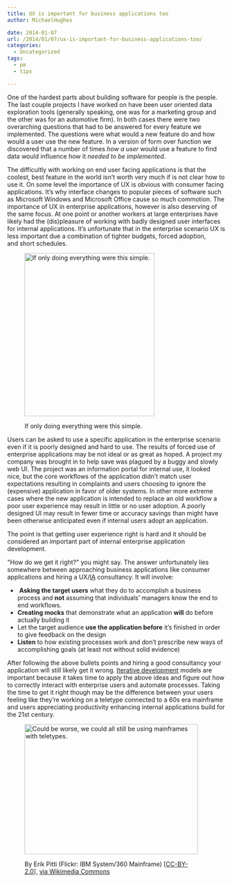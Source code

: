 ```yaml
---
title: UX is important for business applications too
author: MichaelHughes

date: 2014-01-07
url: /2014/01/07/ux-is-important-for-business-applications-too/
categories:
  - Uncategorized
tags:
  - pm
  - tips

---
```

One of the hardest parts about building software for people is the people. The last couple projects I have worked on have been user oriented data exploration tools (generally speaking, one was for a marketing group and the other was for an automotive firm). In both cases there were two overarching questions that had to be answered for every feature we implemented. The questions were what would a new feature do and how would a user use the new feature. In a version of form over function we discovered that a number of times _how a user_ would use a feature to find data would influence how it _needed to be implemented_.<!--more-->

The difficultly with working on end user facing applications is that the coolest, best feature in the world isn&#8217;t worth very much if is not clear how to use it. On some level the importance of UX is obvious with consumer facing applications. It&#8217;s why interface changes to popular pieces of software such as Microsoft Windows and Microsoft Office cause so much commotion. The importance of UX in enterprise applications, however is also deserving of the same focus. At one point or another workers at large enterprises have likely had the (dis)pleasure of working with badly designed user interfaces for internal applications. It&#8217;s unfortunate that in the enterprise scenario UX is less important due a combination of tighter budgets, forced adoption, and short schedules.<figure id="attachment_35" style="width: 300px" class="wp-caption aligncenter">

[<img class="wp-image-35 size-full" src="//codinginthetrenches.com/wp-content/uploads/2014/01/Alphanumeric_keyboard-e1417402486834.jpg" alt="If only doing everything were this simple." width="300" height="376" />][1]<figcaption class="wp-caption-text">If only doing everything were this simple.</figcaption></figure> 

Users can be asked to use a specific application in the enterprise scenario even if it is poorly designed and hard to use. The results of forced use of enterprise applications may be not ideal or as great as hoped. A project my company was brought in to help save was plagued by a buggy and slowly web UI. The project was an information portal for internal use, it looked nice, but the core workflows of the application didn&#8217;t match user expectations resulting in complaints and users choosing to ignore the (expensive) application in favor of older systems. In other more extreme cases where the new application is intended to replace an old workflow a poor user experience may result in little or no user adoption. A poorly designed UI may result in fewer time or accuracy savings than might have been otherwise anticipated even if internal users adopt an application.

The point is that getting user experience right is hard and it should be considered an important part of internal enterprise application development.

"How do we get it right?" you might say. The answer unfortunately lies somewhere between approaching business applications like consumer applications and hiring a UX/[IA][2] consultancy. It will involve:

  *  **Asking the target users** what they do to accomplish a business process and **not** assuming that individuals&#8217; managers know the end to end workflows.
  * **Creating mocks** that demonstrate what an application **will** do before actually building it
  * Let the target audience **use the application before** it&#8217;s finished in order to give feedback on the design
  * **Listen** to how existing processes work and don&#8217;t prescribe new ways of accomplishing goals (at least not without solid evidence)

After following the above bullets points and hiring a good consultancy your application will still likely get it wrong. [Iterative development][3] models are important because it takes time to apply the above ideas and figure out how to correctly interact with enterprise users and automate processes. Taking the time to get it right though may be the difference between your users feeling like they&#8217;re working on a teletype connected to a 60s era mainframe and users appreciating productivity enhancing internal applications build for the 21st century.<figure id="attachment_38" style="width: 400px" class="wp-caption aligncenter">

[<img class="  wp-image-38 size-full" title="Could be worse, we could all still be using mainframes with teletypes." src="//codinginthetrenches.com/wp-content/uploads/2014/01/IBM_System360_Mainframe-e1417402501200.jpg" alt="Could be worse, we could all still be using mainframes with teletypes." width="400" height="300" />][4]<figcaption class="wp-caption-text">By Erik Pitti (Flickr: IBM System/360 Mainframe) [[CC-BY-2.0][5]], [via Wikimedia Commons][6]</figcaption></figure>

 [1]: //codinginthetrenches.com/wp-content/uploads/2014/01/Alphanumeric_keyboard.jpg
 [2]: http://en.wikipedia.org/wiki/Information_architecture
 [3]: http://en.wikipedia.org/wiki/Iterative_and_incremental_development
 [4]: //codinginthetrenches.com/wp-content/uploads/2014/01/IBM_System360_Mainframe.jpg
 [5]: http://creativecommons.org/licenses/by/2.0
 [6]: http://commons.wikimedia.org/wiki/File%3AIBM_System360_Mainframe.jpg